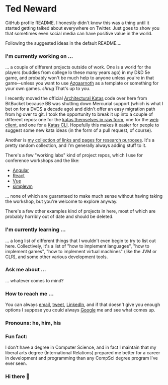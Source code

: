 # Ted Neward
GitHub profile README. I honestly didn't know this was a thing until it started getting talked about everywhere on Twitter. Just goes to show you that sometimes even social media can have positive value in the world.

Following the suggested ideas in the default README....

### I'm currently working on ...
... a couple of different projects outside of work. One is a world for the players (buddies from college lo these many years ago) in my D&D 5e game, and probably won't be much help to anyone unless you're in that game--unless you want to use [Azgaarnoth](https://github.com/tedneward/Azgaarnoth) as a template or something for your own games. *shrug* That's up to you.

I recently moved the official [Architectural Katas](http://www.architecturalkatas.com) code over here from BitBucket because BB was shutting down Mercurial support (which is what I bet on for a DVCS a decade ago) and didn't offer an easy migration path from hg over to git. I took the opportunity to break it up into a couple of different repos: one for the [katas themselves in raw form](https://github.com/tedneward/ArchKatas), one for the [web client](https://github.com/tedneward/ArchKatasCode), and one for a [Katas CLI](https://github.com/tedneward/ArchKatasCLI). Hopefully this makes it easier for people to suggest some new kata ideas (in the form of a pull request, of course).

Another is [my collection of links and pages for research purposes](https://github.com/tedneward/Research). It's a pretty random collection, and I'm generally always adding stuff to it.

There's a few "working labs" kind of project repos, which I use for conference workshops and the like:
* [Angular](https://github.com/tedneward/AngularLabs)
* [React](https://github.com/tedneward/ReactLabs)
* [Vue](https://github.com/tedneward/VueLabs)
* [simplevm](https://github.com/tedneward/simplevm)

... none of which are guaranteed to make much sense without having taking the workshop, but you're welcome to explore anyway.

There's a few other examples kind of projects in here, most of which are probably horribly out of date and should be deleted.

### I'm currently learning ...
... a long list of different things that I wouldn't even begin to try to list out here. Collectively, it's a list of "how to implement languages", "how to implement games", "how to implement virtual machines" (like the JVM or CLR), and some other various development tools.

### Ask me about ...
... whatever comes to mind?

### How to reach me ...
You can always [email](mailto:ted@tedneward.com), [tweet](https://twitter.com/tedneward), [LinkedIn](https://www.linkedin.com/in/tedneward/), and if that doesn't give you enough options I suppose you could always [Google](https://lmgtfy.com/?q=ted+neward) me and see what comes up.

### Pronouns: he, him, his

### Fun fact:
I don't have a degree in Computer Science, and in fact I maintain that my liberal arts degree (International Relations) prepared me better for a career in development and programming than any CompSci degree program I've ever seen.

### Hi there 👋



<!--
**tedneward/tedneward** is a ✨ _special_ ✨ repository because its `README.md` (this file) appears on your GitHub profile.

Here are some ideas to get you started:

- 🔭 I’m currently working on ...
- 🌱 I’m currently learning ...
- 👯 I’m looking to collaborate on ...
- 🤔 I’m looking for help with ...
- 💬 Ask me about ...
- 📫 How to reach me: ...
- 😄 Pronouns: ...
- ⚡ Fun fact: ...
-->
